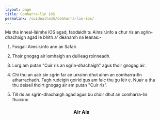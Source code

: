 ```yaml
---
layout: page
title: Comharra-lìn iOS
permalink: /cuideachadh/comharra-lin-ios/
---
```


Ma tha inneal-làimhe iOS agad, faodaidh tu Aimsir.info a chur ris an sgrìn-dhachaigh agad le bhith a' dèanamh na leanas:-

1. Fosgail Aimsir.info ann an Safari.

2. Thoir gnogag air ìomhaigh an duilleag roinneadh.

3. Lorg am putan "Cuir ris an sgrìn-dhachaigh" agus thoir gnogag air.

4. Chì thu an uair sin sgrìn far an urrainn dhut ainm an comharra-lìn atharrachadh. Tagh rudeigin goirid gus am faic thu gu lèir e. Nuair a tha thu deiseil thoirt gnogag air am putan "Cuir ris".

5. Till ris an sgrìn-dhachaigh agad agus bu chòir dhut an comharra-lìn fhaicinn.

<h3 style="text-align: center"><a href="/cuideachadh" style="text-decoration: none"><i class="fas fa-arrow-circle-left"></i> Air Ais</a></h3>

